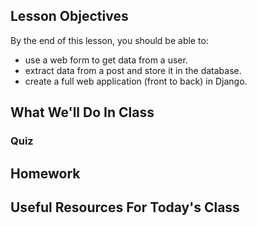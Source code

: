 ## Lesson Objectives

By the end of this lesson, you should be able to:

* use a web form to get data from a user. 
* extract data from a post and store it in the database.
* create a full web application (front to back) in Django.


## What We'll Do In Class

### Quiz


## Homework


## Useful Resources For Today's Class
